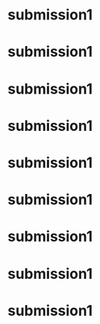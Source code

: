 # submission1
# submission1
# submission1
# submission1
# submission1
# submission1
# submission1
# submission1
# submission1
